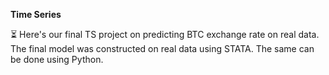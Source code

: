 **Time Series**

⏳ Here's our final TS project on predicting BTC exchange rate on real data. The final model was constructed on real data using STATA. The same can be done using Python.
